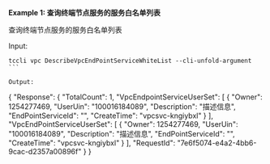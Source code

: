 **Example 1: 查询终端节点服务的服务白名单列表**

查询终端节点服务的服务白名单列表

Input: 

```
tccli vpc DescribeVpcEndPointServiceWhiteList --cli-unfold-argument ```

Output: 
```
{
    "Response": {
        "TotalCount": 1,
        "VpcEndpointServiceUserSet": [
            {
                "Owner": 1254277469,
                "UserUin": "100016184089",
                "Description": "描述信息",
                "EndPointServiceId": "",
                "CreateTime": "vpcsvc-kngiybxl"
            }
        ],
        "VpcEndPointServiceUserSet": [
            {
                "Owner": 1254277469,
                "UserUin": "100016184089",
                "Description": "描述信息",
                "EndPointServiceId": "",
                "CreateTime": "vpcsvc-kngiybxl"
            }
        ],
        "RequestId": "7e6f5074-e4a2-4bb6-9cac-d2357a00896f"
    }
}
```

